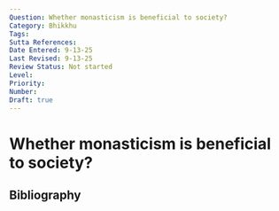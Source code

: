 ```yaml
---
Question: Whether monasticism is beneficial to society?
Category: Bhikkhu
Tags: 
Sutta References: 
Date Entered: 9-13-25
Last Revised: 9-13-25
Review Status: Not started
Level: 
Priority: 
Number: 
Draft: true
---
```


# Whether monasticism is beneficial to society?

## Bibliography

<!-- 

Notes:



-->